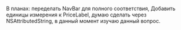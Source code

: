 
В планах:
переделать NavBar для полного соответствия, 
Добавить единицы измерения к PriceLabel, думаю сделать через NSAttributedString, в данный момент изучаю данный вопрос.
